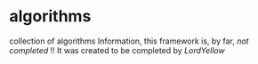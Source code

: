 # algorithms
collection of algorithms
Information, this framework is, by far, *not completed* !!
It was created to be completed by *LordYellow*
